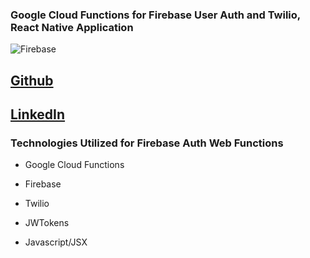 ### Google Cloud Functions for Firebase User Auth and Twilio, React Native Application

![Firebase](http://thehill.com/sites/default/files/styles/thumb_small_article/public/article_images/burningman.jpg?itok=FVUF5FUg)

## <a href="https://github.com/Saf3ty1nnumb3rs/GoogleCloudFirebaseFunctions" name="hub">Github</a>

## <a href="https://www.linkedin.com/in/joshsample/" name="LinkedIn">LinkedIn</a>

### Technologies Utilized for Firebase Auth Web Functions

* Google Cloud Functions

* Firebase

* Twilio

* JWTokens

* Javascript/JSX

